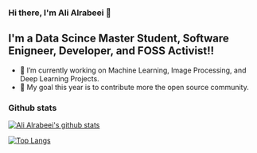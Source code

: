 ### Hi there, I'm Ali Alrabeei  👋


## I'm a Data Scince Master Student, Software Enigneer, Developer, and FOSS Activist!!

- 🔭 I’m currently working on Machine Learning, Image Processing, and Deep Learning Projects.
- 🌱 My goal this year is to contribute more the open source community.


### Github stats
[![Ali Alrabeei's github stats](https://github-readme-stats.vercel.app/api?username=ali-commits&theme=react)](https://github.com/anuraghazra/github-readme-stats)

[![Top Langs](https://github-readme-stats.vercel.app/api/top-langs/?username=ali-commits&theme=react&layout=compact)](https://github.com/anuraghazra/github-readme-stats)

<!-- 
<details>
  <summary>:zap: Recent project</summary>
    </br>
    <img alt="ali-commits/ML-FingersCounter" src="https://github-readme-stats.vercel.app/api/pin/?username=ali-commits&repo=ML-FingersCounter=react"/>
</details> -->

